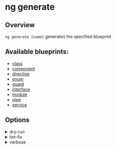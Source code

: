 <!-- Links in /docs/documentation should NOT have `.md` at the end, because they end up in our wiki at release. -->

# ng generate

## Overview
`ng generate [name]` generates the specified blueprint

## Available blueprints:
 - [class](generate/class)
 - [component](generate/component)
 - [directive](generate/directive)
 - [enum](generate/enum)
 - [guard](generate/guard)
 - [interface](generate/interface)
 - [module](generate/module)
 - [pipe](generate/pipe)
 - [service](generate/service)

## Options
<details>
  <summary>dry-run</summary>
  <p>
    <code>--dry-run</code> (aliases: <code>-d</code>) <em>default value: false</em>
  </p>
  <p>
     Run through without making any changes. Will list all files that would have been created when running <code>ng generate</code>.
  </p>
</details>

<details>
  <summary>lint-fix</summary>
  <p>
    <code>--lint-fix</code> (aliases: <code>-lf</code>)
  </p>
  <p>
    Use lint to fix files after generation.
  </p>
  <p>
    You can also set default true to use lint every time after generation. To do this, change the value in <em>.angular-cli.json</em> (<code>apps[0].lintFix</code>).
  </p>
</details>

<details>
  <summary>verbose</summary>
  <p>
    <code>--verbose</code> (aliases: <code>-v</code>) <em>default value: false</em>
  </p>
  <p>
    Adds more details to output logging.
  </p>
</details>